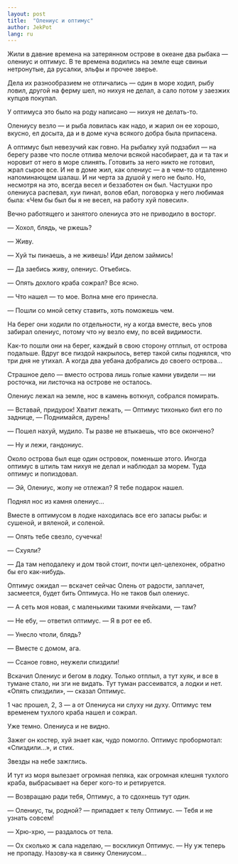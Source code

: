 ```yaml
---
layout: post
title:  "Олениус и оптимус"
author: JekPot
lang: ru
---
```


Жили в давние времена на затерянном острове в океане два рыбака — олениус и оптимус. В те времена водились на земле еще свиньи нетронутые, да русалки, эльфы и прочее зверье.

Дела их разнообразием не отличались — один в море ходил, рыбу ловил, другой на ферму шел, но нихуя не делал, а сало потом у заезжих купцов покупал.

У оптимуса это было на роду написано — нихуя не делать-то.

Олениусу везло — и рыба ловилась как надо, и жарил он ее хорошо, вкусно, ел досыта, да и в доме куча всякого добра была припасена.

А оптимус был невезучий как говно. На рыбалку хуй подзабил — на берегу разве что после отлива мелочи всякой насобирает, да и та так и норовит от него в море слинять. Готовить за него никто не готовил, жрал сырое все. И не в доме жил, как олениус — а в чем-то отдаленно напоминающем шалаш. И ни черта за душой у него не было. Но, несмотря на это, всегда весел и беззаботен он был. Частушки про олениуса распевал, хуи пинал, волов ебал, поговорка у него любимая была: «Чем бы был бы я не весел, на работу хуй повесил».

Вечно работящего и занятого олениуса это не приводило в восторг.

— Хохол, блядь, че ржешь?

— Живу.

— Хуй ты пинаешь, а не живешь! Иди делом займись!

— Да заебись живу, олениус. Отъебись.

— Опять дохлого краба сожрал? Все ясно.

— Что нашел — то мое. Волна мне его принесла.

— Пошли со мной сетку ставить, хоть поможешь чем.

На берег они ходили по отдельности, ну а когда вместе, весь улов забирал олениус, потому что ну везло ему, по всей видимости.

Как-то пошли они на берег, каждый в свою сторону отплыл, от острова подальше. Вдруг все пиздой накрылось, ветер такой силы поднялся, что три дня не утихал. А когда два уебана добрались до своего острова...

Страшное дело — вместо острова лишь голые камни увидели — ни росточка, ни листочка на острове не осталось.

Олениус лежал на земле, нос в камень воткнул, собрался помирать.

— Вставай, придурок! Хватит лежать, — Оптимус тихонько бил его по заднице, — Поднимайся, дурень!

— Пошел нахуй, мудило. Ты разве не втыкаешь, что все окончено?

— Ну и лежи, гандониус.

Около острова был еще один островок, поменьше этого. Иногда оптимус в штиль там нихуя не делал и наблюдал за морем. Туда оптимус и попиздовал.

— Эй, Олениус, жопу не отлежал? Я тебе подарок нашел.

Поднял нос из камня олениус...

Вместе в оптимусом в лодке находилась все его запасы рыбы: и сушеной, и вяленой, и соленой.

— Опять тебе свезло, сучечка!

— Схуяли?

— Да там неподалеку и дом твой стоит, почти цел-целехонек, обратно бы его как-нибудь.

Оптимус ожидал — вскачет сейчас Олень от радости, заплачет, засмеется, будет бить Оптимуса. Но не таков был олениус.

— А сеть моя новая, с маленькими такими ячейками, — там?

— Не ебу, — ответил оптимус. — Я в рот ее еб.

— Унесло чтоли, блядь?

— Вместе с домом, ага.

— Ссаное говно, неужели спиздили!

Вскачил Олениус и бегом в лодку. Только отплыл, а тут хуяк, и все в тумане стало, ни зги не видать. Тут туман рассеиватся, а лодки и нет. «Опять спиздили», — сказал Оптимус.

1 час прошел, 2, 3 — а от Олениуса ни слуху ни духу. Оптимус тем временем тухлого краба нашел и сожрал.

Уже темно. Олениуса и не видно.

Зажег он костер, хуй знает как, чудо помогло. Оптимус пробормотал: «Спиздили...», и стих.

Звезды на небе зажглись.

И тут из моря вылезает огромная пепяка, как огромная клешня тухлого краба, выбрасывает на берег кого-то и ретируется.

— Возвращаю ради тебя, Оптимус, а то сдохнешь тут один.

— Олениус, ты, родной? — припадает к телу Оптимус. — Тебя и не узнать совсем!

— Хрю-хрю, — раздалось от тела.

— Ох сколько ж сала наделаю, — воскликул Оптимус. — Ну уж теперь не пропаду. Назову-ка я свинку Олениусом...